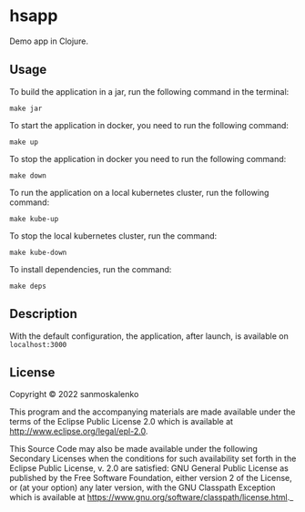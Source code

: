 # hsapp

Demo app in Clojure.

## Usage
To build the application in a jar, run the following command in the terminal:

    make jar

To start the application in docker, you need to run the following command:

    make up

To stop the application in docker you need to run the following command:

    make down

To run the application on a local kubernetes cluster, run the following command:

    make kube-up 

To stop the local kubernetes cluster, run the command: 

    make kube-down

To install dependencies, run the command:

    make deps 

## Description

With the default configuration, the application, after launch, is available on `localhost:3000`

## License

Copyright © 2022 sanmoskalenko

This program and the accompanying materials are made available under the
terms of the Eclipse Public License 2.0 which is available at
http://www.eclipse.org/legal/epl-2.0.

This Source Code may also be made available under the following Secondary
Licenses when the conditions for such availability set forth in the Eclipse
Public License, v. 2.0 are satisfied: GNU General Public License as published by
the Free Software Foundation, either version 2 of the License, or (at your
option) any later version, with the GNU Classpath Exception which is available
at https://www.gnu.org/software/classpath/license.html._
